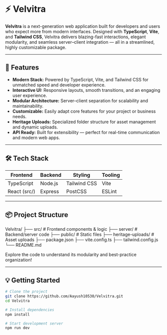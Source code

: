 # ⚡ Velvitra

**Velvitra** is a next-generation web application built for developers and users who expect more from modern interfaces. Designed with **TypeScript**, **Vite**, and **Tailwind CSS**, Velvitra delivers blazing-fast interactions, elegant modularity, and seamless server–client integration — all in a streamlined, highly customizable package.

---

## 🚀 Features
- **Modern Stack:** Powered by TypeScript, Vite, and Tailwind CSS for unmatched speed and developer experience.  
- **Interactive UI:** Responsive layouts, smooth transitions, and an engaging user experience.  
- **Modular Architecture:** Server–client separation for scalability and maintainability.  
- **Customizable:** Easily adapt core features for your project or business needs.  
- **Heritage Uploads:** Specialized folder structure for asset management and dynamic uploads.  
- **API Ready:** Built for extensibility — perfect for real-time communication and modern web apps.

---

## 🛠️ Tech Stack
| Frontend | Backend | Styling | Tooling |
|-----------|----------|----------|----------|
| TypeScript | Node.js | Tailwind CSS | Vite |
| React (src/) | Express | PostCSS | ESLint |

---

## 📦 Project Structure

Velvitra/
├── src/ # Frontend components & logic
├── server/ # Backend/server code
├── public/ # Static files
├── heritage-uploads/ # Asset uploads
├── package.json
├── vite.config.ts
├── tailwind.config.js
└── README.md

Explore the code to understand its modularity and best-practice organization!

---

## 💡 Getting Started
```bash
# Clone the project
git clone https://github.com/Aayush10530/Velvitra.git
cd Velvitra

# Install dependencies
npm install

# Start development server
npm run dev
